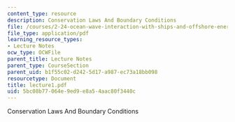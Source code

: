 ```yaml
---
content_type: resource
description: Conservation Laws And Boundary Conditions
file: /courses/2-24-ocean-wave-interaction-with-ships-and-offshore-energy-systems-13-022-spring-2002/5bc08b77064e9ed9e8a54aac80f3440c_lecture1.pdf
file_type: application/pdf
learning_resource_types:
- Lecture Notes
ocw_type: OCWFile
parent_title: Lecture Notes
parent_type: CourseSection
parent_uid: b1f55c02-d242-5d17-a987-ec73a18bb098
resourcetype: Document
title: lecture1.pdf
uid: 5bc08b77-064e-9ed9-e8a5-4aac80f3440c
---
```

Conservation Laws And Boundary Conditions

